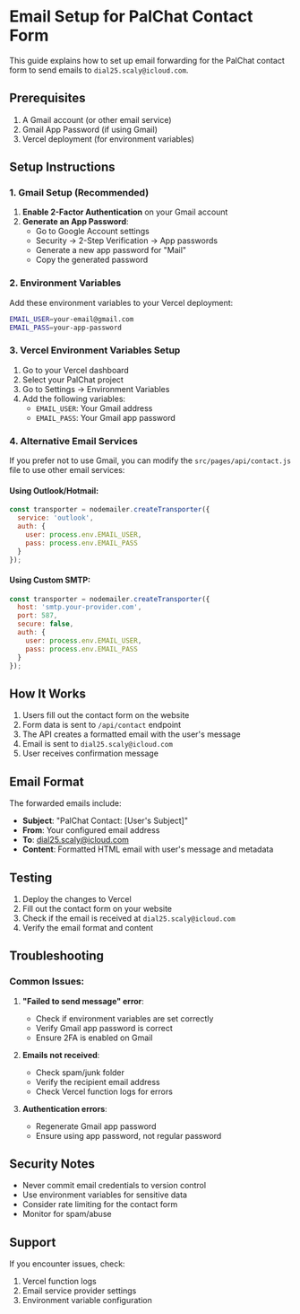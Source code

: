 # Email Setup for PalChat Contact Form

This guide explains how to set up email forwarding for the PalChat contact form to send emails to `dial25.scaly@icloud.com`.

## Prerequisites

1. A Gmail account (or other email service)
2. Gmail App Password (if using Gmail)
3. Vercel deployment (for environment variables)

## Setup Instructions

### 1. Gmail Setup (Recommended)

1. **Enable 2-Factor Authentication** on your Gmail account
2. **Generate an App Password**:
   - Go to Google Account settings
   - Security → 2-Step Verification → App passwords
   - Generate a new app password for "Mail"
   - Copy the generated password

### 2. Environment Variables

Add these environment variables to your Vercel deployment:

```bash
EMAIL_USER=your-email@gmail.com
EMAIL_PASS=your-app-password
```

### 3. Vercel Environment Variables Setup

1. Go to your Vercel dashboard
2. Select your PalChat project
3. Go to Settings → Environment Variables
4. Add the following variables:
   - `EMAIL_USER`: Your Gmail address
   - `EMAIL_PASS`: Your Gmail app password

### 4. Alternative Email Services

If you prefer not to use Gmail, you can modify the `src/pages/api/contact.js` file to use other email services:

#### Using Outlook/Hotmail:
```javascript
const transporter = nodemailer.createTransporter({
  service: 'outlook',
  auth: {
    user: process.env.EMAIL_USER,
    pass: process.env.EMAIL_PASS
  }
});
```

#### Using Custom SMTP:
```javascript
const transporter = nodemailer.createTransporter({
  host: 'smtp.your-provider.com',
  port: 587,
  secure: false,
  auth: {
    user: process.env.EMAIL_USER,
    pass: process.env.EMAIL_PASS
  }
});
```

## How It Works

1. Users fill out the contact form on the website
2. Form data is sent to `/api/contact` endpoint
3. The API creates a formatted email with the user's message
4. Email is sent to `dial25.scaly@icloud.com`
5. User receives confirmation message

## Email Format

The forwarded emails include:
- **Subject**: "PalChat Contact: [User's Subject]"
- **From**: Your configured email address
- **To**: dial25.scaly@icloud.com
- **Content**: Formatted HTML email with user's message and metadata

## Testing

1. Deploy the changes to Vercel
2. Fill out the contact form on your website
3. Check if the email is received at `dial25.scaly@icloud.com`
4. Verify the email format and content

## Troubleshooting

### Common Issues:

1. **"Failed to send message" error**:
   - Check if environment variables are set correctly
   - Verify Gmail app password is correct
   - Ensure 2FA is enabled on Gmail

2. **Emails not received**:
   - Check spam/junk folder
   - Verify the recipient email address
   - Check Vercel function logs for errors

3. **Authentication errors**:
   - Regenerate Gmail app password
   - Ensure using app password, not regular password

## Security Notes

- Never commit email credentials to version control
- Use environment variables for sensitive data
- Consider rate limiting for the contact form
- Monitor for spam/abuse

## Support

If you encounter issues, check:
1. Vercel function logs
2. Email service provider settings
3. Environment variable configuration 